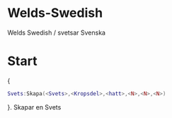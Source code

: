 # Welds-Swedish
Welds Swedish / svetsar Svenska

# Start 
{
```lua
Svets:Skapa(<Svets>,<Kropsdel>,<hatt>,<N>,<N>,<N>)
```
}. Skapar en Svets
